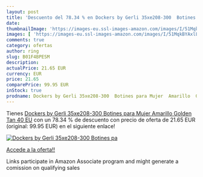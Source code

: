 ```yaml
---
layout: post
title: 'Descuento del 78.34 % en Dockers by Gerli 35xe208-300  Botines pa'
date: 
thumbnailImage: 'https://images-eu.ssl-images-amazon.com/images/I/51MqkBYAxlL._SL200_.jpg'
images: [ 'https://images-eu.ssl-images-amazon.com/images/I/51MqkBYAxlL._SL200_.jpg' ]
comments: true
category: ofertas
author: ring
slug: B01F4BPESM
description:
actualPrice: 21.65 EUR
currency: EUR
price: 21.65
comparePrice: 99.95 EUR
inStock: true
prodname: Dockers by Gerli 35xe208-300  Botines para Mujer  Amarillo  Golden Tan   40 EU
---
```


Tienes [Dockers by Gerli 35xe208-300  Botines para Mujer  Amarillo  Golden Tan   40 EU](https://www.amazon.es/dp/B01F4BPESM/?tag=tolees-21) con un 78.34 % de descuento con precio de oferta de 21.65 EUR (original: 99.95 EUR) en el siguiente enlace!

[![Dockers by Gerli 35xe208-300  Botines pa](https://images-eu.ssl-images-amazon.com/images/I/51MqkBYAxlL._SL200_.jpg)](https://www.amazon.es/dp/B01F4BPESM/?tag=tolees-21)

[Accede a la oferta!!](https://www.amazon.es/dp/B01F4BPESM/?tag=tolees-21)

Links participate in Amazon Associate program and might generate a comission on qualifying sales


